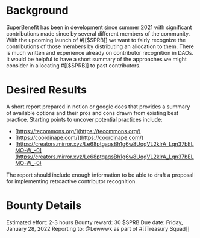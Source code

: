 # Background
SuperBenefit has been in development since summer 2021 with significant contributions made since by several different members of the community. With the upcoming launch of #[[$SPRB]] we want to fairly recognize the contributions of those members by distributing an allocation to them.
There is much written and experience already on contributor recognition in DAOs. It would be helpful to have a short summary of the approaches we might consider in allocating #[[$SPRB]] to past contributors.
# Desired Results
A short report prepared in notion or google docs that provides a summary of available options and their pros and cons drawn from existing best practice. Starting points to uncover potential practices include:
- [https://tecommons.org/](https://tecommons.org/) 
- [https://coordinape.com/](https://coordinape.com/) 
- [https://creators.mirror.xyz/Le68ptgaqsBh1g6w8UqqVL2kIrA_Lqn37bELMO-W_-0](https://creators.mirror.xyz/Le68ptgaqsBh1g6w8UqqVL2kIrA_Lqn37bELMO-W_-0) 

The report should include enough information to be able to draft a proposal for implementing retroactive contributor recognition.
# Bounty Details
Estimated effort: 2-3 hours
Bounty reward: 30 $SPRB
Due date: Friday, January 28, 2022
Reporting to:  @Lewwwk as part of #[[Treasury Squad]] 